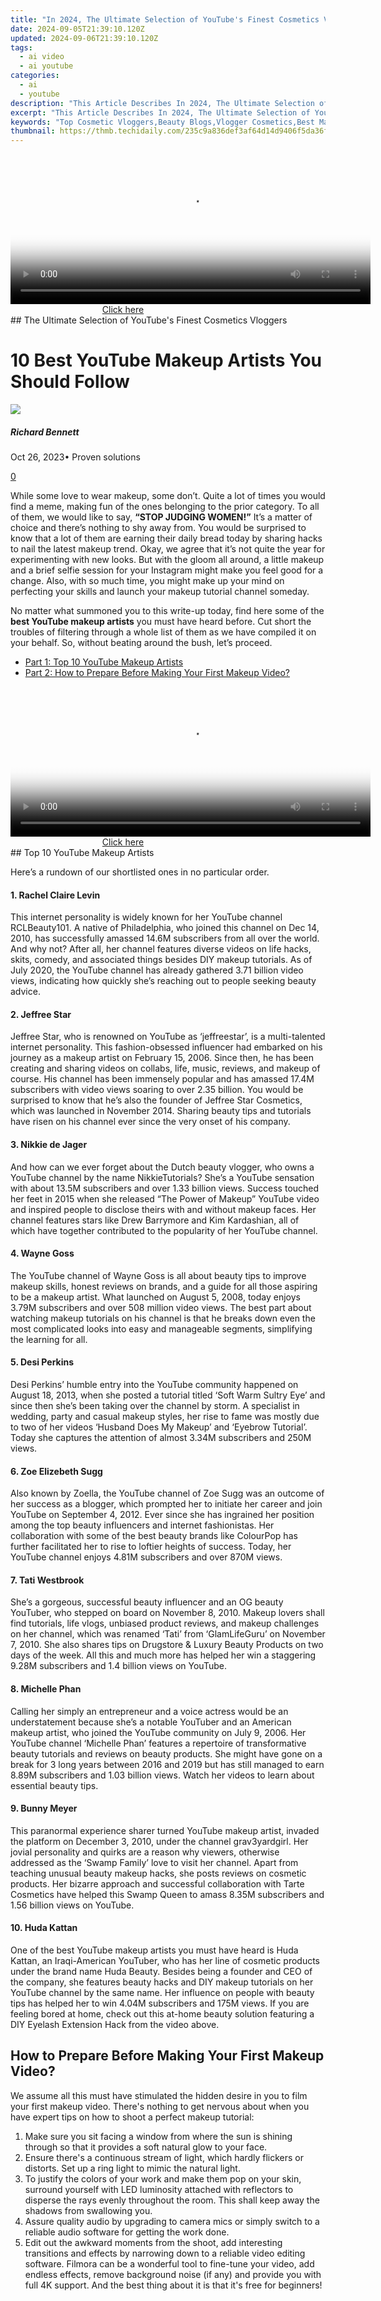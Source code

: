 ```yaml
---
title: "In 2024, The Ultimate Selection of YouTube's Finest Cosmetics Vloggers"
date: 2024-09-05T21:39:10.120Z
updated: 2024-09-06T21:39:10.120Z
tags:
  - ai video
  - ai youtube
categories:
  - ai
  - youtube
description: "This Article Describes In 2024, The Ultimate Selection of YouTube's Finest Cosmetics Vloggers"
excerpt: "This Article Describes In 2024, The Ultimate Selection of YouTube's Finest Cosmetics Vloggers"
keywords: "Top Cosmetic Vloggers,Beauty Blogs,Vlogger Cosmetics,Best Makeup Influencers,Skincare Video Experts,Glamorous Vlogger Tips,Ultimate Cream Reviews"
thumbnail: https://thmb.techidaily.com/235c9a836def3af64d14d9406f5da36fac525d1a6b5286ab03fa2d909747fb1b.jpg
---
```


<!-- affiliate ads begin -->
<span id="1983474">
					<video width="576" height="240" style="cursor:pointer"
           poster="//a.impactradius-go.com/display-clicktoplayimage/1983474.png"
           onclick="if(!this.playClicked){this.play();this.setAttribute('controls',true);this.playClicked=true;}">
	   <source src="//a.impactradius-go.com/display-ad/22993-1983474">
	   <img src="//a.impactradius-go.com/display-clicktoplayimage/1983474.png" style="border: none; height: 100%; width: 100%; object-fit: contain">
	</video>
	<div style="width:360px;text-align:center"><a href="javascript:window.open(decodeURIComponent('https%3A%2F%2Fhomestyler.sjv.io%2Fc%2F5597632%2F1983474%2F22993'), '_blank');void(0);">Click here</a></div>
</span>
<img height="0" width="0" src="https://imp.pxf.io/i/5597632/1983474/22993" style="position:absolute;visibility:hidden;" border="0" />
<!-- affiliate ads end -->
## The Ultimate Selection of YouTube's Finest Cosmetics Vloggers

# 10 Best YouTube Makeup Artists You Should Follow

![](https://images.wondershare.com/filmora/article-images/richard-bennett.jpg)

##### Richard Bennett

 Oct 26, 2023• Proven solutions

[0](#commentsBoxSeoTemplate)

While some love to wear makeup, some don’t. Quite a lot of times you would find a meme, making fun of the ones belonging to the prior category. To all of them, we would like to say, **“STOP JUDGING WOMEN!”** It’s a matter of choice and there’s nothing to shy away from. You would be surprised to know that a lot of them are earning their daily bread today by sharing hacks to nail the latest makeup trend. Okay, we agree that it’s not quite the year for experimenting with new looks. But with the gloom all around, a little makeup and a brief selfie session for your Instagram might make you feel good for a change. Also, with so much time, you might make up your mind on perfecting your skills and launch your makeup tutorial channel someday.

No matter what summoned you to this write-up today, find here some of the **best YouTube makeup artists** you must have heard before. Cut short the troubles of filtering through a whole list of them as we have compiled it on your behalf. So, without beating around the bush, let’s proceed.

* [Part 1: Top 10 YouTube Makeup Artists](#part1)
* [Part 2: How to Prepare Before Making Your First Makeup Video?](#part2)

<!-- affiliate ads begin -->
<span id="1983473">
					<video width="576" height="240" style="cursor:pointer"
           poster="//a.impactradius-go.com/display-clicktoplayimage/1983473.png"
           onclick="if(!this.playClicked){this.play();this.setAttribute('controls',true);this.playClicked=true;}">
	   <source src="//a.impactradius-go.com/display-ad/22993-1983473">
	   <img src="//a.impactradius-go.com/display-clicktoplayimage/1983473.png" style="border: none; height: 100%; width: 100%; object-fit: contain">
	</video>
	<div style="width:360px;text-align:center"><a href="javascript:window.open(decodeURIComponent('https%3A%2F%2Fhomestyler.sjv.io%2Fc%2F5597632%2F1983473%2F22993'), '_blank');void(0);">Click here</a></div>
</span>
<img height="0" width="0" src="https://imp.pxf.io/i/5597632/1983473/22993" style="position:absolute;visibility:hidden;" border="0" />
<!-- affiliate ads end -->
## Top 10 YouTube Makeup Artists

Here’s a rundown of our shortlisted ones in no particular order.

#### 1\.  Rachel Claire Levin

This internet personality is widely known for her YouTube channel RCLBeauty101\. A native of Philadelphia, who joined this channel on Dec 14, 2010, has successfully amassed 14.6M subscribers from all over the world. And why not? After all, her channel features diverse videos on life hacks, skits, comedy, and associated things besides DIY makeup tutorials. As of July 2020, the YouTube channel has already gathered 3.71 billion video views, indicating how quickly she’s reaching out to people seeking beauty advice.

#### 2\.  Jeffree Star

Jeffree Star, who is renowned on YouTube as ‘jeffreestar’, is a multi-talented internet personality. This fashion-obsessed influencer had embarked on his journey as a makeup artist on February 15, 2006\. Since then, he has been creating and sharing videos on collabs, life, music, reviews, and makeup of course. His channel has been immensely popular and has amassed 17.4M subscribers with video views soaring to over 2.35 billion. You would be surprised to know that he’s also the founder of Jeffree Star Cosmetics, which was launched in November 2014\. Sharing beauty tips and tutorials have risen on his channel ever since the very onset of his company.

#### 3\.  Nikkie de Jager

And how can we ever forget about the Dutch beauty vlogger, who owns a YouTube channel by the name NikkieTutorials? She’s a YouTube sensation with about 13.5M subscribers and over 1.33 billion views. Success touched her feet in 2015 when she released “The Power of Makeup” YouTube video and inspired people to disclose theirs with and without makeup faces. Her channel features stars like Drew Barrymore and Kim Kardashian, all of which have together contributed to the popularity of her YouTube channel.

#### 4\.  Wayne Goss

The YouTube channel of Wayne Goss is all about beauty tips to improve makeup skills, honest reviews on brands, and a guide for all those aspiring to be a makeup artist. What launched on August 5, 2008, today enjoys 3.79M subscribers and over 508 million video views. The best part about watching makeup tutorials on his channel is that he breaks down even the most complicated looks into easy and manageable segments, simplifying the learning for all.

#### 5\.  Desi Perkins

Desi Perkins’ humble entry into the YouTube community happened on August 18, 2013, when she posted a tutorial titled ‘Soft Warm Sultry Eye’ and since then she’s been taking over the channel by storm. A specialist in wedding, party and casual makeup styles, her rise to fame was mostly due to two of her videos ‘Husband Does My Makeup’ and ‘Eyebrow Tutorial’. Today she captures the attention of almost 3.34M subscribers and 250M views.

#### 6\.  Zoe Elizebeth Sugg

Also known by Zoella, the YouTube channel of Zoe Sugg was an outcome of her success as a blogger, which prompted her to initiate her career and join YouTube on September 4, 2012\. Ever since she has ingrained her position among the top beauty influencers and internet fashionistas. Her collaboration with some of the best beauty brands like ColourPop has further facilitated her to rise to loftier heights of success. Today, her YouTube channel enjoys 4.81M subscribers and over 870M views.

#### 7\.  Tati Westbrook

She’s a gorgeous, successful beauty influencer and an OG beauty YouTuber, who stepped on board on November 8, 2010\. Makeup lovers shall find tutorials, life vlogs, unbiased product reviews, and makeup challenges on her channel, which was renamed ‘Tati’ from ‘GlamLifeGuru’ on November 7, 2010\. She also shares tips on Drugstore & Luxury Beauty Products on two days of the week. All this and much more has helped her win a staggering 9.28M subscribers and 1.4 billion views on YouTube.

#### 8\.  Michelle Phan

Calling her simply an entrepreneur and a voice actress would be an understatement because she’s a notable YouTuber and an American makeup artist, who joined the YouTube community on July 9, 2006\. Her YouTube channel ‘Michelle Phan’ features a repertoire of transformative beauty tutorials and reviews on beauty products. She might have gone on a break for 3 long years between 2016 and 2019 but has still managed to earn 8.89M subscribers and 1.03 billion views. Watch her videos to learn about essential beauty tips.

#### 9\.  Bunny Meyer

This paranormal experience sharer turned YouTube makeup artist, invaded the platform on December 3, 2010, under the channel grav3yardgirl. Her jovial personality and quirks are a reason why viewers, otherwise addressed as the ‘Swamp Family’ love to visit her channel. Apart from teaching unusual beauty makeup hacks, she posts reviews on cosmetic products. Her bizarre approach and successful collaboration with Tarte Cosmetics have helped this Swamp Queen to amass 8.35M subscribers and 1.56 billion views on YouTube.

#### 10\.  Huda Kattan

One of the best YouTube makeup artists you must have heard is Huda Kattan, an Iraqi-American YouTuber, who has her line of cosmetic products under the brand name Huda Beauty. Besides being a founder and CEO of the company, she features beauty hacks and DIY makeup tutorials on her YouTube channel by the same name. Her influence on people with beauty tips has helped her to win 4.04M subscribers and 175M views. If you are feeling bored at home, check out this at-home beauty solution featuring a DIY Eyelash Extension Hack from the video above.

## How to Prepare Before Making Your First Makeup Video?

We assume all this must have stimulated the hidden desire in you to film your first makeup video. There's nothing to get nervous about when you have expert tips on how to shoot a perfect makeup tutorial:

1. Make sure you sit facing a window from where the sun is shining through so that it provides a soft natural glow to your face.
2. Ensure there's a continuous stream of light, which hardly flickers or distorts. Set up a ring light to mimic the natural light.
3. To justify the colors of your work and make them pop on your skin, surround yourself with LED luminosity attached with reflectors to disperse the rays evenly throughout the room. This shall keep away the shadows from swallowing you.
4. Assure quality audio by upgrading to camera mics or simply switch to a reliable audio software for getting the work done.
5. Edit out the awkward moments from the shoot, add interesting transitions and effects by narrowing down to a reliable video editing software. Filmora can be a wonderful tool to fine-tune your video, add endless effects, remove background noise (if any) and provide you with full 4K support. And the best thing about it is that it's free for beginners!

<!-- affiliate ads begin -->
<span id="2135472">
					<video width="864" height="1536" style="cursor:pointer"
           poster="//a.impactradius-go.com/display-clicktoplayimage/2135472.png"
           onclick="if(!this.playClicked){this.play();this.setAttribute('controls',true);this.playClicked=true;}">
	   <source src="//a.impactradius-go.com/display-ad/18498-2135472">
	   <img src="//a.impactradius-go.com/display-clicktoplayimage/2135472.png" style="border: none; height: 100%; width: 100%; object-fit: contain">
	</video>
	<div style="width:540px;text-align:center"><a href="javascript:window.open(decodeURIComponent('https%3A%2F%2Funicoeye.pxf.io%2Fc%2F5597632%2F2135472%2F18498'), '_blank');void(0);">Click here</a></div>
</span>
<img height="0" width="0" src="https://imp.pxf.io/i/5597632/2135472/18498" style="position:absolute;visibility:hidden;" border="0" />
<!-- affiliate ads end -->
### Custom Your Makeup Videos with Excellent Video Editing Tool

[![Download Win Version](https://images.wondershare.com/filmora/guide/download-btn-win.jpg) ](https://tools.techidaily.com/wondershare/filmora/download/) [![Download Mac Version](https://images.wondershare.com/filmora/guide/download-btn-mac.jpg) ](https://tools.techidaily.com/wondershare/filmora/download/)

<!-- affiliate ads begin -->
<a href="https://aligracehair.sjv.io/c/5597632/2115947/19272" target="_top" id="2115947">
  <img src="//a.impactradius-go.com/display-ad/19272-2115947" border="0" alt="https://techidaily.com" width="320" height="90"/>
</a>
<img height="0" width="0" src="https://aligracehair.sjv.io/i/5597632/2115947/19272" style="position:absolute;visibility:hidden;" border="0" />
<!-- affiliate ads end -->
<!-- affiliate ads begin -->
<a href="https://appsumo.8odi.net/c/5597632/2130891/7443" target="_top" id="2130891">
  <img src="//a.impactradius-go.com/display-ad/7443-2130891" border="0" alt="https://techidaily.com" width="728" height="90"/>
</a>
<img height="0" width="0" src="https://appsumo.8odi.net/i/5597632/2130891/7443" style="position:absolute;visibility:hidden;" border="0" />
<!-- affiliate ads end -->
### Wrapping Up

All you have to do is subscribe to the channels of all the compiled YouTube makeup artists for real-time updates. Believe it or not, but they have inspired many to launch their own YouTube channels and share a fresh perspective with the viewers. Of them, quite a few have already been a hit among the audience. Remember, there are many struggling to perfect their looks and hunting for beauty hacks. If you can cater to them through easy-to-follow makeup tutorials, then you can be a ‘star’ in the world of the Internet. And someday, you will probably make us proud while writing about you in the columns of our articles.

![author avatar](https://images.wondershare.com/filmora/article-images/richard-bennett.jpg)

<!-- affiliate ads begin -->
<a href="https://unicoeye.pxf.io/c/5597632/2134247/18498" target="_top" id="2134247">
  <img src="//a.impactradius-go.com/display-ad/18498-2134247" border="0" alt="https://techidaily.com" width="728" height="90"/>
</a>
<img height="0" width="0" src="https://unicoeye.pxf.io/i/5597632/2134247/18498" style="position:absolute;visibility:hidden;" border="0" />
<!-- affiliate ads end -->
Richard Bennett

Richard Bennett is a writer and a lover of all things video.

Follow @Richard Bennett



<ins class="adsbygoogle"
      style="display:block"
      data-ad-client="ca-pub-7571918770474297"
      data-ad-slot="8358498916"
      data-ad-format="auto"
      data-full-width-responsive="true"></ins>
<span class="atpl-alsoreadstyle">Also read:</span>
<div><ul>
<li><a href="https://youtube-data.techidaily.com/024-approved-icons-of-illusion-youtubes-most-influential-gurus/"><u>[New] 2024 Approved  Icons of Illusion  YouTube's Most Influential Gurus</u></a></li>
<li><a href="https://fox-links.techidaily.com/new-2024-approved-laugh-ledger-cutting-edge-generators-for-jokes/"><u>[New] 2024 Approved  Laugh Ledger  Cutting-Edge Generators for Jokes</u></a></li>
<li><a href="https://youtube-help.techidaily.com/new-expert-speaker-change-devices-for-youtube-gurus/"><u>[New] Expert Speaker Change Devices for YouTube Gurus</u></a></li>
<li><a href="https://youtube-help.techidaily.com/new-from-script-to-screen-crafting-your-unique-youtube-tale/"><u>[New] From Script to Screen  Crafting Your Unique YouTube Tale</u></a></li>
<li><a href="https://youtube-help.techidaily.com/new-how-to-succeed-youtubes-powerful-business-channel-list/"><u>[New] How to Succeed  YouTube's Powerful Business Channel List</u></a></li>
<li><a href="https://tiktok-video-recordings.techidaily.com/new-optimized-processes-for-effective-live-streaming-on-computer/"><u>[New] Optimized Processes for Effective Live Streaming on Computer</u></a></li>
<li><a href="https://youtube-help.techidaily.com/new-spoofing-success-the-path-to-parody-proficiency/"><u>[New] Spoofing Success  The Path to Parody Proficiency</u></a></li>
<li><a href="https://on-screen-recording.techidaily.com/updated-discover-the-top-5-pc-clipping-utilities-for-quick-samples/"><u>[Updated] Discover the Top 5 PC Clipping Utilities for Quick Samples</u></a></li>
<li><a href="https://extra-skills.techidaily.com/updated-panopticon-perspective-analysis/"><u>[Updated] Panopticon Perspective Analysis</u></a></li>
<li><a href="https://youtube-help.techidaily.com/2024-approved-ios-and-android-youtube-autoplay-tricks/"><u>2024 Approved  IOS & Android  YouTube AutoPlay Tricks</u></a></li>
<li><a href="https://youtube-help.techidaily.com/2024-approved-mastering-awesome-valorant-thumbnails-for-youtube-content/"><u>2024 Approved  Mastering Awesome Valorant Thumbnails for YouTube Content</u></a></li>
<li><a href="https://youtube-help.techidaily.com/2024-approved-navigating-wirecast-for-high-quality-youtube-broadcasts/"><u>2024 Approved  Navigating WireCast for High-Quality YouTube Broadcasts</u></a></li>
<li><a href="https://extra-support.techidaily.com/2024-approved-rgbs-place-in-the-world-of-srgb-based-color-systems/"><u>2024 Approved  RGB's Place in the World of Srgb-Based Color Systems</u></a></li>
<li><a href="https://youtube-help.techidaily.com/2024-approved-step-by-step-guide-embedding-company-imagery-in-video-posts/"><u>2024 Approved  Step-by-Step Guide  Embedding Company Imagery in Video Posts</u></a></li>
<li><a href="https://youtube-help.techidaily.com/2024-approved-strategic-use-of-hashtags-in-gaming-vlog-production/"><u>2024 Approved  Strategic Use of Hashtags in Gaming Vlog Production</u></a></li>
<li><a href="https://youtube-help.techidaily.com/2024-approved-the-artistic-science-behind-youtube-live-imagery/"><u>2024 Approved  The Artistic Science Behind YouTube Live Imagery</u></a></li>
<li><a href="https://some-tips.techidaily.com/2024-approved-the-ultimate-cinemagraph-guide-top-5-must-know-tactics/"><u>2024 Approved  The Ultimate Cinemagraph Guide - Top 5 Must-Know Tactics</u></a></li>
<li><a href="https://youtube-help.techidaily.com/2024-approved-the-ultimate-guide-to-swift-youtube-discussion-management/"><u>2024 Approved  The Ultimate Guide to Swift Youtube Discussion Management</u></a></li>
<li><a href="https://youtube-help.techidaily.com/2024-approved-the-ultimate-roadmap-to-understanding-view-counts-and-money-made/"><u>2024 Approved  The Ultimate Roadmap to Understanding View Counts & Money Made</u></a></li>
<li><a href="https://youtube-help.techidaily.com/2024-approved-transform-your-streaming-experience-through-youtubes-av1-technology/"><u>2024 Approved  Transform Your Streaming Experience Through YouTube's AV1 Technology</u></a></li>
<li><a href="https://youtube-help.techidaily.com/2024-approved-video-channels-face-off-the-monetization-tale-of-two-titles/"><u>2024 Approved  Video Channels Face-Off  The Monetization Tale of Two Titles</u></a></li>
<li><a href="https://youtube-help.techidaily.com/free-youtube-subtitled-content-download-without-paying-for-2024/"><u>Free YouTube Subtitled Content  Download Without Paying for 2024</u></a></li>
<li><a href="https://youtube-help.techidaily.com/from-novice-to-vlogger-professional-video-making-on-mobile-devices-for-2024/"><u>From Novice to Vlogger  Professional Video Making on Mobile Devices for 2024</u></a></li>
<li><a href="https://youtube-help.techidaily.com/from-scribbles-to-spectacle-personalized-effect-crafting-for-2024/"><u>From Scribbles to Spectacle  Personalized Effect Crafting for 2024</u></a></li>
<li><a href="https://youtube-help.techidaily.com/how-to-trim-youtube-videos-for-2024/"><u>How to Trim YouTube Videos for 2024</u></a></li>
<li><a href="https://sim-unlock.techidaily.com/in-2024-easily-unlock-your-tecno-spark-10-4g-device-sim-by-drfone-android/"><u>In 2024, Easily Unlock Your Tecno Spark 10 4G Device SIM</u></a></li>
<li><a href="https://facebook-video-recording.techidaily.com/in-2024-free-facebook-link-extractors-top-8-available-for-the-year-23/"><u>In 2024, Free Facebook Link Extractors  Top 8 Available for the Year '23</u></a></li>
<li><a href="https://youtube-help.techidaily.com/in-2024-from-viewers-to-vips-ajays-strategy-for-sustainable-income-streams/"><u>In 2024, From Viewers to VIPs  Ajay's Strategy for Sustainable Income Streams</u></a></li>
<li><a href="https://ai-driven-video-production.techidaily.com/in-2024-jump-cut-like-a-pro-advanced-editing-techniques-in-fcpx/"><u>In 2024, Jump Cut Like a Pro Advanced Editing Techniques in FCPX</u></a></li>
<li><a href="https://youtube-help.techidaily.com/in-2024-snippet-supremacy-essential-hashes-for-accelerated-viewership-growth/"><u>In 2024, Snippet Supremacy  Essential Hashes for Accelerated Viewership Growth</u></a></li>
<li><a href="https://youtube-help.techidaily.com/in-2024-step-by-step-techniques-for-seamless-youtube-subtitling-and-captions/"><u>In 2024, Step-by-Step Techniques for Seamless YouTube Subtitling & Captions</u></a></li>
<li><a href="https://youtube-help.techidaily.com/in-2024-the-freedom-of-filmmaking-top-android-video-editing-apps/"><u>In 2024, The Freedom of Filmmaking  Top Android Video Editing Apps</u></a></li>
<li><a href="https://youtube-help.techidaily.com/in-2024-the-premier-selection-of-top-10-free-youtube-art-mentors/"><u>In 2024, The Premier Selection of Top 10 Free YouTube Art Mentors</u></a></li>
<li><a href="https://youtube-help.techidaily.com/in-2024-the-ultimate-guide-to-stock-investing-channels-online/"><u>In 2024, The Ultimate Guide to Stock Investing Channels Online</u></a></li>
<li><a href="https://youtube-help.techidaily.com/in-2024-thriving-on-both-sides-work-and-youtubing-tips/"><u>In 2024, Thriving on Both Sides  Work and YouTubing Tips</u></a></li>
<li><a href="https://youtube-help.techidaily.com/in-2024-triple-tactic-tracker-how-to-scrutinize-your-subscriber-earnings-on-googles-platform-youtube/"><u>In 2024, Triple Tactic Tracker  How to Scrutinize Your Subscriber Earnings on Google's Platform, YouTube</u></a></li>
<li><a href="https://youtube-help.techidaily.com/learn-to-record-save-and-share-youtube-content-a-cost-free-approach-for-2024/"><u>Learn to Record, Save, & Share YouTube Content  A Cost-Free Approach for 2024</u></a></li>
<li><a href="https://youtube-help.techidaily.com/monthly-revenue-streams-for-video-content-creators-for-2024/"><u>Monthly Revenue Streams for Video Content Creators for 2024</u></a></li>
<li><a href="https://review-topics.techidaily.com/recover-iphone-15-pro-data-from-ios-itunes-drfone-by-drfone-ios-data-recovery-ios-data-recovery/"><u>Recover iPhone 15 Pro Data From iOS iTunes | Dr.fone</u></a></li>
<li><a href="https://on-screen-recording.techidaily.com/screensnap-win10-top-quality-recorder/"><u>ScreenSnap Win10 - Top Quality Recorder</u></a></li>
<li><a href="https://apple-account.techidaily.com/top-notch-solutions-for-disabled-apple-id-from-iphone-se-making-it-possible-by-drfone-ios/"><u>Top-Notch Solutions for Disabled Apple ID From iPhone SE Making It Possible</u></a></li>
<li><a href="https://location-social.techidaily.com/why-your-whatsapp-live-location-is-not-updating-and-how-to-fix-on-your-htc-u23-pro-drfone-by-drfone-virtual-android/"><u>Why Your WhatsApp Live Location is Not Updating and How to Fix on your HTC U23 Pro | Dr.fone</u></a></li>
</ul></div>
